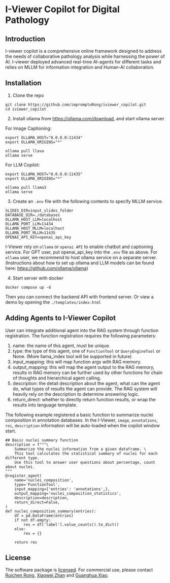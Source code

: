 # I-Viewer Copilot for Digital Pathology
## Introduction
I-viewer copilot is a comprehensive online framework designed to address the needs of collaborative pathology analysis while harnessing the power of AI. I-viewer deployed advanced real-time AI-agents for different tasks and relies on MLLM for information integration and Human-AI collaboration. 

## Installation
1. Clone the repo
```
git clone https://github.com/impromptuRong/iviewer_copilot.git
cd iviewer_copilot
```
2. Install ollama from https://ollama.com/download, and start ollama server

For Image Captioning:
```
export OLLAMA_HOST="0.0.0.0:11434"
export OLLAMA_ORIGINS="*"

ollama pull llava
ollama serve
```

For LLM Copilot:
```
export OLLAMA_HOST="0.0.0.0:11435"
export OLLAMA_ORIGINS="*"

ollama pull llama3
ollama serve
```

3. Create an `.env` file with the following contents to specify MLLM service.
```
SLIDES_DIR=input_slides_folder
DATABASE_DIR=./databases
OLLAMA_HOST_LLM=localhost
OLLAMA_PORT_LLM=11434
OLLAMA_HOST_MLLM=localhost
OLLAMA_PORT_MLLM=11435
OPENAI_API_KEY=openai_api_key
```
I-Viewer rely on `ollama` or `openai API` to enable chatbot and captioning service. For GPT user, put openai_api_key into the `.env` file as above. For `ollama` user, we recommend to host ollama service on a separate server. (Instructions about how to set up ollama and LLM models can be found here: https://github.com/ollama/ollama)

4. Start server with docker
```
docker compose up -d
```

Then you can connect the backend API with frontend server. Or view a demo by opening the `./templates/index.html`

## Adding Agents to I-Viewer Copilot
User can integrate additional agent into the RAG system through function registration. The function registration requires the following parameters:
1. name: the name of this agent, must be unique.
2. type: the type of this agent, one of `FunctionTool` or `QueryEngineTool` or None. (More llama_index tool will be supported in future)
3. input_mapping: this will map function args with RAG memory. 
4. output_mapping: this will map the agent output to the RAG memory, results in RAG memory can be further used by other functions for chain of thoughts and hierarchical agent calling.
5. description: the detail description about the agent, what can the agent do, what types of results the agent can provide. The RAG system will heavily rely on the description to determine answering logic. 
6. return_direct: whether to directly return function results, or wrap the results into language template.

The following example registered a basic function to summarize nuclei composition in annotation databases. In the I-Viewer, `image`, `annotations`, `roi`, `description` information will be auto-loaded when the copilot window start.
```
## Basic nuclei summary function
description = f"""\
    Summarize the nuclei information from a given dataframe. \
    This tool calculates the statistical summary of nuclei for each different type. 
    Use this tool to answer user questions about percentage, count about nuclei.
"""
@register_agent(
    name='nuclei_composition',
    type='FunctionTool',
    input_mapping={'entries': 'annotations',},
    output_mapping='nuclei_composition_statistics',
    description=description,
    return_direct=False,
)
def nuclei_composition_summary(entries):
    df = pd.DataFrame(entries)
    if not df.empty:
        res = df['label'].value_counts().to_dict()
    else:
        res = {}
    
    return res
```

## License

The software package is [licensed](https://github.com/impromptuRong/iviewer_copilot/blob/master/LICENSE). 
For commercial use, please contact [Ruichen Rong](Ruichen.Rong@UTSouthwestern.edu), [Xiaowei Zhan](mailto:Xiaowei.Zhan@UTSouthwestern.edu) and
[Guanghua Xiao](mailto:Guanghua.Xiao@UTSouthwestern.edu).
